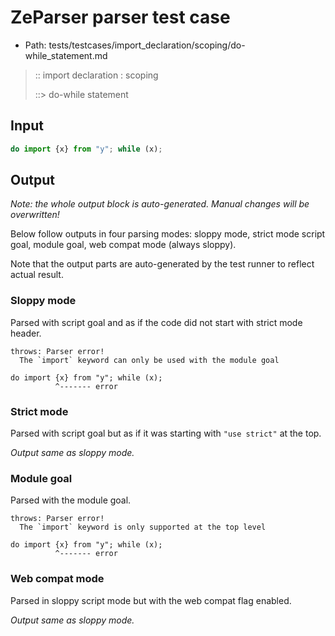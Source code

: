 # ZeParser parser test case

- Path: tests/testcases/import_declaration/scoping/do-while_statement.md

> :: import declaration : scoping
>
> ::> do-while statement

## Input

`````js
do import {x} from "y"; while (x);
`````

## Output

_Note: the whole output block is auto-generated. Manual changes will be overwritten!_

Below follow outputs in four parsing modes: sloppy mode, strict mode script goal, module goal, web compat mode (always sloppy).

Note that the output parts are auto-generated by the test runner to reflect actual result.

### Sloppy mode

Parsed with script goal and as if the code did not start with strict mode header.

`````
throws: Parser error!
  The `import` keyword can only be used with the module goal

do import {x} from "y"; while (x);
          ^------- error
`````

### Strict mode

Parsed with script goal but as if it was starting with `"use strict"` at the top.

_Output same as sloppy mode._

### Module goal

Parsed with the module goal.

`````
throws: Parser error!
  The `import` keyword is only supported at the top level

do import {x} from "y"; while (x);
          ^------- error
`````


### Web compat mode

Parsed in sloppy script mode but with the web compat flag enabled.

_Output same as sloppy mode._
